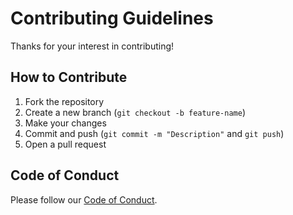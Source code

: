 # Contributing Guidelines

Thanks for your interest in contributing!

## How to Contribute

1. Fork the repository
2. Create a new branch (`git checkout -b feature-name`)
3. Make your changes
4. Commit and push (`git commit -m "Description"` and `git push`)
5. Open a pull request

## Code of Conduct

Please follow our [Code of Conduct](CODE_OF_CONDUCT.md).
